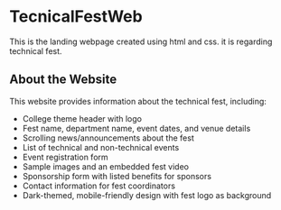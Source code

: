 # TecnicalFestWeb
This is the landing webpage created using html and css. it is regarding technical fest.
## About the Website

This website provides information about the technical fest, including:

- College theme header with logo
- Fest name, department name, event dates, and venue details
- Scrolling news/announcements about the fest
- List of technical and non-technical events
- Event registration form
- Sample images and an embedded fest video
- Sponsorship form with listed benefits for sponsors
- Contact information for fest coordinators
- Dark-themed, mobile-friendly design with fest logo as background


